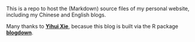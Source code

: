 This is a repo to host the (Markdown) source files of my personal website, including my Chinese and English blogs.

Many thanks to [**Yihui Xie**](https://yihui.org/), becasue this blog is built via the R package [**blogdown**](https://github.com/rstudio/blogdown).
